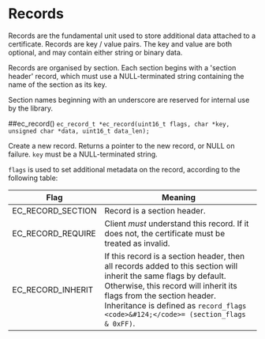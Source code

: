 # Records

Records are the fundamental unit used to store additional data attached to a certificate. Records are key / value pairs. The key and value are both optional, and may contain either string or binary data.

Records are organised by section. Each section begins with a 'section header' record, which must use a NULL-terminated string containing the name of the section as its key.

Section names beginning with an underscore are reserved for internal use by the library.

##ec_record()
`ec_record_t *ec_record(uint16_t flags, char *key, unsigned char *data, uint16_t data_len);`

Create a new record. Returns a pointer to the new record, or NULL on failure. `key` must be a NULL-terminated string.

`flags` is used to set additional metadata on the record, according to the following table:

Flag|Meaning
-|-
EC_RECORD_SECTION|Record is a section header.
EC_RECORD_REQUIRE|Client *must* understand this record. If it does not, the certificate must be treated as invalid.
EC_RECORD_INHERIT|If this record is a section header, then all records added to this section will inherit the same flags by default. Otherwise, this record will inherit its flags from the section header. Inheritance is defined as `record_flags <code>&#124;</code>= (section_flags & 0xFF)`.